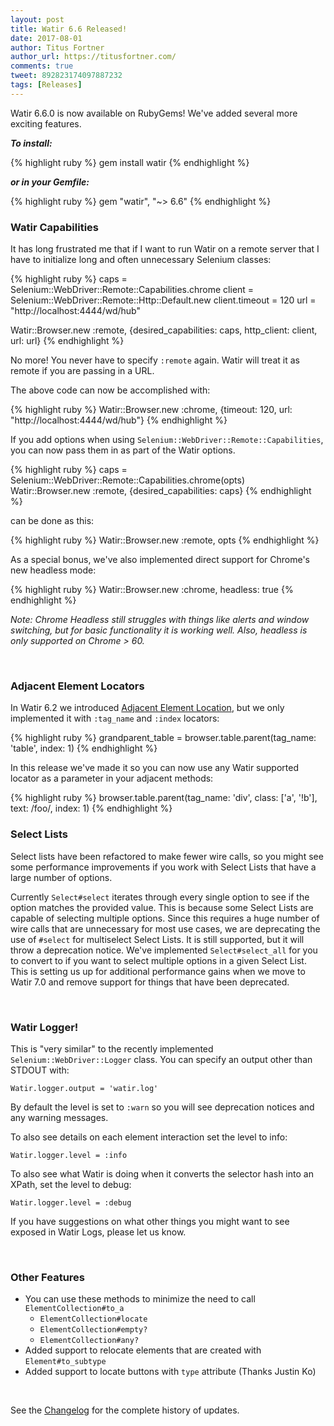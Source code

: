 ```yaml
---
layout: post
title: Watir 6.6 Released!
date: 2017-08-01
author: Titus Fortner
author_url: https://titusfortner.com/
comments: true
tweet: 892823174097887232
tags: [Releases]
---
```


Watir 6.6.0 is now available on RubyGems! We've added several more exciting features.
<!--more-->

***To install:***

{% highlight ruby %}
gem install watir
{% endhighlight %}

***or in your Gemfile:*** 

{% highlight ruby %}
gem "watir", "~> 6.6"
{% endhighlight %}
<br/>

### Watir Capabilities

It has long frustrated me that if I want to run Watir on a remote server that 
I have to initialize long and often unnecessary Selenium classes:

{% highlight ruby %}
caps = Selenium::WebDriver::Remote::Capabilities.chrome
client = Selenium::WebDriver::Remote::Http::Default.new
client.timeout = 120
url = "http://localhost:4444/wd/hub"

Watir::Browser.new :remote, {desired_capabilities: caps, http_client: client, url: url}
{% endhighlight %}

No more! You never have to specify `:remote` again. Watir will treat it as 
remote if you are passing in a URL.

The above code can now be accomplished with:

{% highlight ruby %}
Watir::Browser.new :chrome, {timeout: 120, url: "http://localhost:4444/wd/hub"}
{% endhighlight %}

If you add options when using `Selenium::WebDriver::Remote::Capabilities`, you can
now pass them in as part of the Watir options.

{% highlight ruby %}
caps = Selenium::WebDriver::Remote::Capabilities.chrome(opts)
Watir::Browser.new :remote, {desired_capabilities: caps}
{% endhighlight %}

can be done as this:

{% highlight ruby %}
Watir::Browser.new :remote, opts
{% endhighlight %}


As a special bonus, we've also implemented direct support for Chrome's new headless mode:

{% highlight ruby %}
Watir::Browser.new :chrome, headless: true
{% endhighlight %}

*Note: Chrome Headless still struggles with things like alerts and window switching, but for basic
functionality it is working well. Also, headless is only supported on Chrome > 60.*

<br />

### Adjacent Element Locators

In Watir 6.2 we introduced [Adjacent Element Location](http://watir.com/watir-6-2/#adjacent-element-location),
but we only implemented it with `:tag_name` and `:index` locators:

{% highlight ruby %}
grandparent_table = browser.table.parent(tag_name: 'table', index: 1)
{% endhighlight %}

In this release we've made it so you can now use any Watir supported locator as a parameter
in your adjacent methods:

{% highlight ruby %}
browser.table.parent(tag_name: 'div', class: ['a', '!b'], text: /foo/, index: 1)
{% endhighlight %}
<br />

### Select Lists

Select lists have been refactored to make fewer wire calls, so you might see some performance
improvements if you work with Select Lists that have a large number of options.

Currently `Select#select` iterates through every single option to see if the option matches the 
provided value. This is because some Select Lists are capable of selecting multiple
options. Since this requires a huge number of wire calls that are unnecessary for most use cases,
we are deprecating the use of `#select` for multiselect Select Lists. It is still supported,
but it will throw a deprecation notice. We've implemented `Select#select_all` for you to convert to
if you want to select multiple options in a given Select List. This is setting us up for additional
performance gains when we move to Watir 7.0 and remove support for things that have been deprecated.

<br />

### Watir Logger!

This is "very similar" to the recently implemented `Selenium::WebDriver::Logger` class.
You can specify an output other than STDOUT with:

`Watir.logger.output = 'watir.log'`

By default the level is set to `:warn` so you will see deprecation notices and 
any warning messages.

To also see details on each element interaction set the level to info:

`Watir.logger.level = :info`

To also see what Watir is doing when it converts the selector hash into an XPath, set
the level to debug:

 `Watir.logger.level = :debug`
 
If you have suggestions on what other things you might want to see exposed in Watir Logs,
please let us know. 

<br />

### Other Features
* You can use these methods to minimize the need to call `ElementCollection#to_a`
  * `ElementCollection#locate`
  * `ElementCollection#empty?`
  * `ElementCollection#any?`
* Added support to relocate elements that are created with `Element#to_subtype`
* Added support to locate buttons with `type` attribute (Thanks Justin Ko)

<br />

See the [Changelog](https://github.com/watir/watir/blob/main/CHANGES.md) 
for the complete history of updates.


